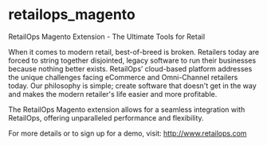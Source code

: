 # retailops_magento
RetailOps Magento Extension - The Ultimate Tools for Retail

When it comes to modern retail, best-of-breed is broken. Retailers today are forced to string together disjointed, legacy software to run their businesses because nothing better exists. RetailOps’ cloud-based platform addresses the unique challenges facing eCommerce and Omni-Channel retailers today. Our philosophy is simple; create software that doesn't get in the way and makes the modern retailer's life easier and more profitable.

The RetailOps Magento extension allows for a seamless integration with RetailOps, offering unparalleled performance and flexibility.

For more details or to sign up for a demo, visit: http://www.retailops.com
